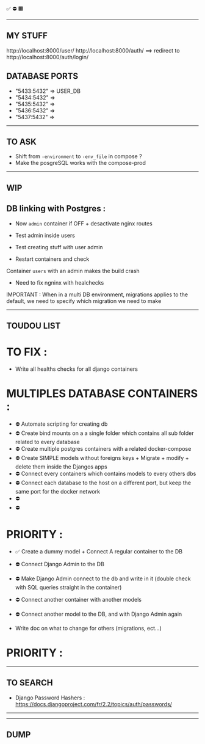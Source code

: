 ✅
⛔
🟧 

--------------------------------------------------------------------------------
MY STUFF
--------------------------------------------------------------------------------
http://localhost:8000/user/
http://localhost:8000/auth/  ==>  redirect to http://localhost:8000/auth/login/



## DATABASE PORTS

- "5433:5432"  => USER_DB
- "5434:5432"  => 
- "5435:5432"  => 
- "5436:5432"  => 
- "5437:5432"  => 


--------------------------------------------------------------------------------
TO ASK
--------------------------------------------------------------------------------


- Shift from `-environment` to `-env_file` in compose ?
- Make the posgreSQL works with the compose-prod

--------------------------------------------------------------------------------
WIP
--------------------------------------------------------------------------------
## DB linking with Postgres :

- Now `admin` container if OFF + desactivate nginx routes

- Test admin inside users
- Test creating stuff with user admin
- Restart containers and check


Container `users` with an admin makes the build crash
- Need to fix ngninx with healchecks

IMPORTANT :
When in a multi DB environment, migrations applies to the default, we need to specify which migration we need to make

--------------------------------------------------------------------------------
TOUDOU LIST
--------------------------------------------------------------------------------
# TO FIX :
- Write all healths checks for all django containers

# MULTIPLES DATABASE CONTAINERS :

- ⛔ Automate scripting for creating db
- ⛔ Create bind mounts on a a single folder which contains all sub folder related to every database
- ⛔ Create multiple postgres containers with a related docker-compose
- ⛔ Create SIMPLE models without foreigns keys + Migrate + modify + delete them inside the Djangos apps
- ⛔ Connect every containers which contains models to every others dbs
- ⛔ Connect each database to the host on a different port, but keep the same port for the docker network
- ⛔ 
- ⛔ 


# PRIORITY :
- ✅ Create a dummy model + Connect A regular container to the DB
- ⛔ Connect Django Admin to the DB
- ⛔ Make Django Admin connect to the db and write in it (double check with SQL queries straight in the container)
- ⛔ Connect another container with another models
- ⛔ Connect another model to the DB, and with Django Admin again

- Write doc on what to change for others (migrations, ect...)

# PRIORITY :

--------------------------------------------------------------------------------
TO SEARCH
--------------------------------------------------------------------------------
- Django Password Hashers : https://docs.djangoproject.com/fr/2.2/topics/auth/passwords/

--------------------------------------------------------------------------------





--------------------------------------------------------------------------------
DUMP
--------------------------------------------------------------------------------
